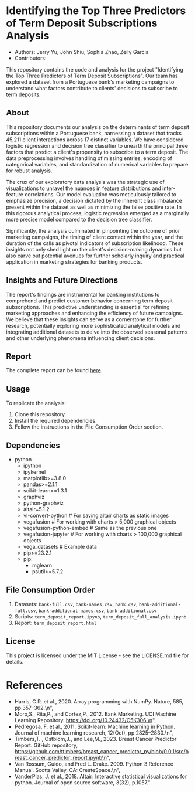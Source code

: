 # Identifying the Top Three Predictors of Term Deposit Subscriptions Analysis

  - Authors: Jerry Yu, John Shiu, Sophia Zhao, Zeily Garcia
  - Contributors: 

This repository contains the code and analysis for the project "Identifying the Top Three Predictors of Term Deposit Subscriptions". Our team has explored a dataset from a Portuguese bank's marketing campaigns to understand what factors contribute to clients' decisions to subscribe to term deposits.

## About

This repository documents our analysis on the determinants of term deposit subscriptions within a Portuguese bank, harnessing a dataset that tracks 45,211 client interactions across 17 distinct variables. We have considered logistic regression and decision tree classifier to unearth the principal three factors that predict a client's propensity to subscribe to a term deposit. The data preprocessing involves handling of missing entries, encoding of categorical variables, and standardization of numerical variables to prepare for robust analysis.

The crux of our exploratory data analysis was the strategic use of visualizations to unravel the nuances in feature distributions and inter-feature correlations. Our model evaluation was meticulously tailored to emphasize precision, a decision dictated by the inherent class imbalance present within the dataset as well as minimizing the false positive rate. In this rigorous analytical process, logistic regression emerged as a marginally more precise model compared to the decision tree classifier.

Significantly, the analysis culminated in pinpointing the outcome of prior marketing campaigns, the timing of client contact within the year, and the duration of the calls as pivotal indicators of subscription likelihood. These insights not only shed light on the client's decision-making dynamics but also carve out potential avenues for further scholarly inquiry and practical application in marketing strategies for banking products.

## Insights and Future Directions

The report's findings are instrumental for banking institutions to comprehend and predict customer behavior concerning term deposit subscriptions. This predictive understanding is essential for refining marketing approaches and enhancing the efficiency of future campaigns. We believe that these insights can serve as a cornerstone for further research, potentially exploring more sophisticated analytical models and integrating additional datasets to delve into the observed seasonal patterns and other underlying phenomena influencing client decisions.

## Report

The complete report can be found [here](https://htmlpreview.github.io/?https://github.com/UBC-MDS/dsci522_group21/blob/main/src/term_deposit_report.html).

## Usage

To replicate the analysis:

1. Clone this repository.
2. Install the required dependencies.
3. Follow the instructions in the File Consumption Order section.

## Dependencies

- python
    - ipython
    - ipykernel
    - matplotlib>=3.8.0
    - pandas>=2.1.1
    - scikit-learn>=1.3.1    
    - graphviz
    - python-graphviz
    - altair=5.1.2
    - vl-convert-python  # For saving altair charts as static images
    - vegafusion  # For working with charts > 5,000 graphical objects
    - vegafusion-python-embed  # Same as the previous one
    - vegafusion-jupyter  # For working with charts > 100,000 graphical objects
    - vega_datasets  # Example data 
    - pip>=23.2.1    
    - pip:
        - mglearn
        - psutil>=5.7.2

## File Consumption Order

1. Datasets: `bank-full.csv`, `bank-names.csv`, `bank.csv`, `bank-additional-full.csv`, `bank-additional-names.csv`, `bank-additional.csv`
2. Scripts: `term_deposit_report.ipynb`, `term_deposit_full_analysis.ipynb`
3. Report: `term_deposit_report.html`

## License

This project is licensed under the MIT License - see the LICENSE.md file for details.  

# References

- Harris, C.R. et al., 2020. Array programming with NumPy. Nature, 585, pp.357–362.\n",
- Moro,S., Rita,P., and Cortez,P., 2012. Bank Marketing. UCI Machine Learning Repository. https://doi.org/10.24432/C5K306.\n",
- Pedregosa, F. et al., 2011. Scikit-learn: Machine learning in Python. Journal of machine learning research, 12(Oct), pp.2825–2830.\n",
- Timbers,T. , Ostblom,J., and Lee,M., 2023. Breast Cancer Predictor Report. GitHub repository, https://github.com/ttimbers/breast_cancer_predictor_py/blob/0.0.1/src/breast_cancer_predictor_report.ipynb\n",
- Van Rossum, Guido, and Fred L. Drake. 2009. Python 3 Reference Manual. Scotts Valley, CA: CreateSpace.\n",
- VanderPlas, J. et al., 2018. Altair: Interactive statistical visualizations for python. Journal of open source software, 3(32), p.1057."
